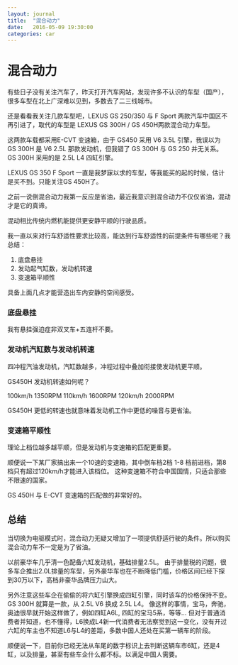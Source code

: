 ```yaml
---
layout: journal
title:  "混合动力"
date:   2016-05-09 19:30:00
categories: car
---
```


混合动力
=====

有些日子没有关注汽车了，昨天打开汽车网站，发现许多不认识的车型（国产），很多车型在北上广深难以见到，多数去了二三线城市。

还是看看我关注几款车型吧，LEXUS GS 250/350 与 F Sport 两款汽车中国区不再引进了，取代的车型是 LEXUS GS 300H / GS 450H两款混合动力车型。

这两款车载都采用E-CVT 变速箱，由于 GS450 采用 V6 3.5L 引擎，我误以为 GS 300H 是 V6 2.5L 那款发动机，但我错了 GS 300H 与 GS 250 并无关系。
GS 300H 采用的是 2.5L L4 四缸引擎。

LEXUS GS 350 F Sport 一直是我梦寐以求的车型，等我能买的起的时候，估计是买不到。只能关注GS 450H了。

之前一说倒混合动力我第一反应是省油，最近我意识到混合动力不仅仅省油，混动才是它的真谛。

混动相比传统内燃机能提供更安静平顺的行驶品质。

我一直以来对行车舒适性要求比较高，能达到行车舒适性的前提条件有哪些呢？我总结：

1. 底盘悬挂
1. 发动起气缸数，发动机转速
1. 变速箱平顺性

具备上面几点才能营造出车内安静的空间感受。

### 底盘悬挂
我有悬挂强迫症非双叉车+五连杆不要。

### 发动机汽缸数与发动机转速

四冲程汽油发动机，汽缸数越多，冲程过程中叠加衔接使发动机更平顺。

GS450H 发动机转速如何呢？

100km/h 1350RPM
110km/h	1600RPM
120km/h	2000RPM

GS450H 更低的转速也就意味着发动机工作中更低的噪音与更省油。

### 变速箱平顺性

理论上档位越多越平顺，但是发动机与变速箱的匹配更重要。

顺便说一下某厂家搞出来一个10速的变速箱，其中倒车档2档 1-8 档前进档，第8档只有超过120km/h才能进入该档位。
这种变速箱不符合中国国情，只适合那些不限速的国家。

GS 450H 与 E-CVT 变速箱的匹配做的非常好的。

总结
-----

当切换为电驱模式时，混合动力无疑又增加了一项提供舒适行驶的条件。所以购买混合动力车不一定是为了省油。

以前豪华车几乎清一色配备六缸发动机，基础排量2.5L。
由于排量税的问题，很多车企推出2.0L排量的车型，另外豪华车也在不断降低门槛，价格区间已经下探到30万以下，高档非豪华品牌压力山大。

另外注意这些车企在偷偷的将六缸引擎换成四缸引擎，同时该车的价格保持不变。GS 300H 就算是一款，从 2.5L V6 换成 2.5L L4。
像这样的事情，宝马，奔驰，奥迪很早就开始这样做了，例如四缸A6L, 四缸的宝马5系，等等...
但对于普通消费者并知道，也不懂得，L6换成L4新一代消费者无法察觉到这一变化，没有开过六缸的车主也不知道L6与L4的差距，多数中国人还处在买第一辆车的阶段。

顺便说一下，目前你已经无法从车尾的数字标识上去判断这辆车市6缸，还是4缸，以及排量，甚至有些车企什么都不标。以满足中国人需要。


